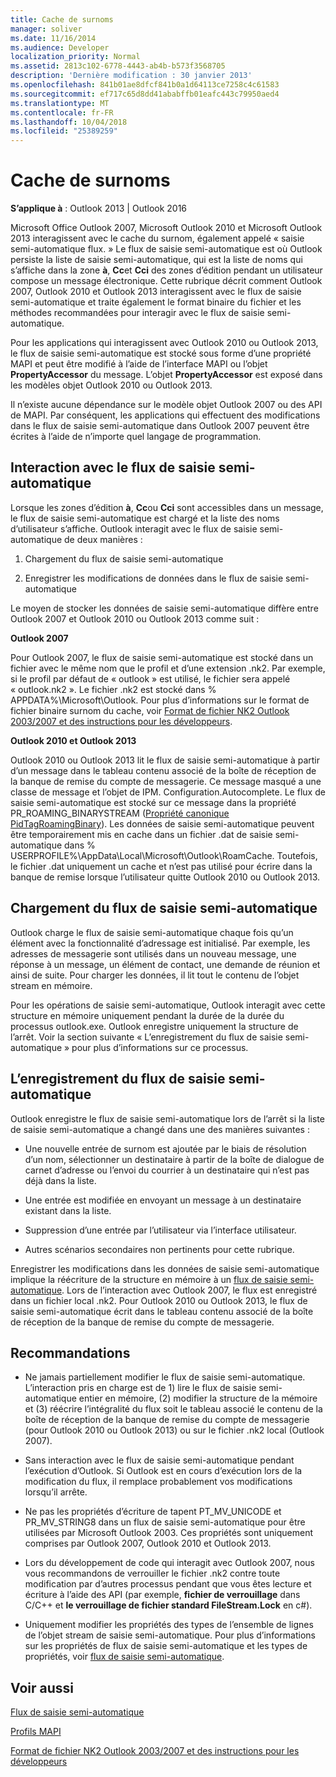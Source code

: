 ```yaml
---
title: Cache de surnoms
manager: soliver
ms.date: 11/16/2014
ms.audience: Developer
localization_priority: Normal
ms.assetid: 2813c102-6778-4443-ab4b-b573f3568705
description: 'Dernière modification : 30 janvier 2013'
ms.openlocfilehash: 841b01ae8dfcf841b0a1d64113ce7258c4c61583
ms.sourcegitcommit: ef717c65d8dd41ababffb01eafc443c79950aed4
ms.translationtype: MT
ms.contentlocale: fr-FR
ms.lasthandoff: 10/04/2018
ms.locfileid: "25389259"
---
```

# <a name="nickname-cache"></a>Cache de surnoms

 
  
**S’applique à** : Outlook 2013 | Outlook 2016 
  
Microsoft Office Outlook 2007, Microsoft Outlook 2010 et Microsoft Outlook 2013 interagissent avec le cache du surnom, également appelé « saisie semi-automatique flux. » Le flux de saisie semi-automatique est où Outlook persiste la liste de saisie semi-automatique, qui est la liste de noms qui s’affiche dans la zone **à**, **Cc**et **Cci** des zones d’édition pendant un utilisateur compose un message électronique. Cette rubrique décrit comment Outlook 2007, Outlook 2010 et Outlook 2013 interagissent avec le flux de saisie semi-automatique et traite également le format binaire du fichier et les méthodes recommandées pour interagir avec le flux de saisie semi-automatique. 
  
Pour les applications qui interagissent avec Outlook 2010 ou Outlook 2013, le flux de saisie semi-automatique est stocké sous forme d’une propriété MAPI et peut être modifié à l’aide de l’interface MAPI ou l’objet **PropertyAccessor** du message. L’objet **PropertyAccessor** est exposé dans les modèles objet Outlook 2010 ou Outlook 2013. 
  
Il n’existe aucune dépendance sur le modèle objet Outlook 2007 ou des API de MAPI. Par conséquent, les applications qui effectuent des modifications dans le flux de saisie semi-automatique dans Outlook 2007 peuvent être écrites à l’aide de n’importe quel langage de programmation.
  
## <a name="interacting-with-the-autocomplete-stream"></a>Interaction avec le flux de saisie semi-automatique

Lorsque les zones d’édition **à**, **Cc**ou **Cci** sont accessibles dans un message, le flux de saisie semi-automatique est chargé et la liste des noms d’utilisateur s’affiche. Outlook interagit avec le flux de saisie semi-automatique de deux manières : 
  
1. Chargement du flux de saisie semi-automatique 
    
2. Enregistrer les modifications de données dans le flux de saisie semi-automatique
    
Le moyen de stocker les données de saisie semi-automatique diffère entre Outlook 2007 et Outlook 2010 ou Outlook 2013 comme suit : 
  
 **Outlook 2007**
  
Pour Outlook 2007, le flux de saisie semi-automatique est stocké dans un fichier avec le même nom que le profil et d’une extension .nk2. Par exemple, si le profil par défaut de « outlook » est utilisé, le fichier sera appelé « outlook.nk2 ». Le fichier .nk2 est stocké dans % APPDATA%\Microsoft\Outlook. Pour plus d’informations sur le format de fichier binaire surnom du cache, voir [Format de fichier NK2 Outlook 2003/2007 et des instructions pour les développeurs](https://portalvhds6gyn3khqwmgzd.blob.core.windows.net/files/NK2/NK2WithBinaryExample.pdf).
  
 **Outlook 2010 et Outlook 2013**
  
Outlook 2010 ou Outlook 2013 lit le flux de saisie semi-automatique à partir d’un message dans le tableau contenu associé de la boîte de réception de la banque de remise du compte de messagerie. Ce message masqué a une classe de message et l’objet de IPM. Configuration.Autocomplete. Le flux de saisie semi-automatique est stocké sur ce message dans la propriété PR_ROAMING_BINARYSTREAM ([Propriété canonique PidTagRoamingBinary](pidtagroamingbinary-canonical-property.md)). Les données de saisie semi-automatique peuvent être temporairement mis en cache dans un fichier .dat de saisie semi-automatique dans % USERPROFILE%\AppData\Local\Microsoft\Outlook\RoamCache. Toutefois, le fichier .dat uniquement un cache et n’est pas utilisé pour écrire dans la banque de remise lorsque l’utilisateur quitte Outlook 2010 ou Outlook 2013.
  
## <a name="loading-the-autocomplete-stream"></a>Chargement du flux de saisie semi-automatique

Outlook charge le flux de saisie semi-automatique chaque fois qu’un élément avec la fonctionnalité d’adressage est initialisé. Par exemple, les adresses de messagerie sont utilisés dans un nouveau message, une réponse à un message, un élément de contact, une demande de réunion et ainsi de suite. Pour charger les données, il lit tout le contenu de l’objet stream en mémoire.
  
Pour les opérations de saisie semi-automatique, Outlook interagit avec cette structure en mémoire uniquement pendant la durée de la durée du processus outlook.exe. Outlook enregistre uniquement la structure de l’arrêt. Voir la section suivante « L’enregistrement du flux de saisie semi-automatique » pour plus d’informations sur ce processus.
  
## <a name="saving-the-autocomplete-stream"></a>L’enregistrement du flux de saisie semi-automatique

Outlook enregistre le flux de saisie semi-automatique lors de l’arrêt si la liste de saisie semi-automatique a changé dans une des manières suivantes :
  
- Une nouvelle entrée de surnom est ajoutée par le biais de résolution d’un nom, sélectionner un destinataire à partir de la boîte de dialogue de carnet d’adresse ou l’envoi du courrier à un destinataire qui n’est pas déjà dans la liste.
    
- Une entrée est modifiée en envoyant un message à un destinataire existant dans la liste.
    
- Suppression d’une entrée par l’utilisateur via l’interface utilisateur.
    
- Autres scénarios secondaires non pertinents pour cette rubrique.
    
Enregistrer les modifications dans les données de saisie semi-automatique implique la réécriture de la structure en mémoire à un [flux de saisie semi-automatique](autocomplete-stream.md). Lors de l’interaction avec Outlook 2007, le flux est enregistré dans un fichier local .nk2. Pour Outlook 2010 ou Outlook 2013, le flux de saisie semi-automatique écrit dans le tableau contenu associé de la boîte de réception de la banque de remise du compte de messagerie.
  
## <a name="recommendations"></a>Recommandations

- Ne jamais partiellement modifier le flux de saisie semi-automatique. L’interaction pris en charge est de 1) lire le flux de saisie semi-automatique entier en mémoire, (2) modifier la structure de la mémoire et (3) réécrire l’intégralité du flux soit le tableau associé le contenu de la boîte de réception de la banque de remise du compte de messagerie (pour Outlook 2010 ou Outlook 2013) ou sur le fichier .nk2 local (Outlook 2007).
    
- Sans interaction avec le flux de saisie semi-automatique pendant l’exécution d’Outlook. Si Outlook est en cours d’exécution lors de la modification du flux, il remplace probablement vos modifications lorsqu’il arrête.
    
- Ne pas les propriétés d’écriture de tapent PT_MV_UNICODE et PR_MV_STRING8 dans un flux de saisie semi-automatique pour être utilisées par Microsoft Outlook 2003. Ces propriétés sont uniquement comprises par Outlook 2007, Outlook 2010 et Outlook 2013.
    
- Lors du développement de code qui interagit avec Outlook 2007, nous vous recommandons de verrouiller le fichier .nk2 contre toute modification par d’autres processus pendant que vous êtes lecture et écriture à l’aide des API (par exemple, **fichier de verrouillage** dans C/C++ et **le verrouillage de fichier standard FileStream.Lock** en c#). 
    
- Uniquement modifier les propriétés des types de l’ensemble de lignes de l’objet stream de saisie semi-automatique. Pour plus d’informations sur les propriétés de flux de saisie semi-automatique et les types de propriétés, voir [flux de saisie semi-automatique](autocomplete-stream.md).
    
## <a name="see-also"></a>Voir aussi



[Flux de saisie semi-automatique](autocomplete-stream.md)
  
[Profils MAPI](mapi-profiles.md)


[Format de fichier NK2 Outlook 2003/2007 et des instructions pour les développeurs](https://portalvhds6gyn3khqwmgzd.blob.core.windows.net/files/NK2/NK2WithBinaryExample.pdf)

